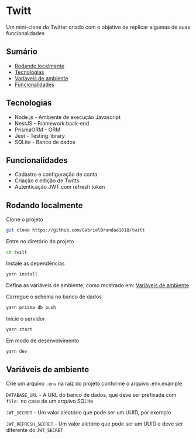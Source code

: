 # Twitt

Um mini-clone do Twitter criado com o objetivo de replicar algumas de suas funcionalidades

## Sumário

- [Rodando localmente](#rodando-localmente)
- [Tecnologias](#tecnologias)
- [Variáveis de ambiente](#variáveis-de-ambiente)
- [Funcionalidades](#funcionalidades)

## Tecnologias

- Node.js - Ambiente de execução Javascript
- NestJS - Framework back-end
- PrismaORM - ORM
- Jest - Testing library
- SQLite - Banco de dados

## Funcionalidades

- Cadastro e configuração de conta
- Criação e edição de Twitts
- Autenticação JWT com refresh token

## Rodando localmente

Clone o projeto

```bash
git clone https://github.com/GabrielBrandao1618/twitt
```

Entre no diretório do projeto

```bash
cd twitt
```

Instale as dependências

```bash
yarn install
```

Defina as variáveis de ambiente, como mostrado em:
[Variáveis de ambiente](#variáveis-de-ambiente)

Carregue o schema no banco de dados

```bash
yarn prisma db push
```

Inicie o servidor

```bash
yarn start
```

Em modo de desenvolvimento

```bash
yarn dev
```

## Variáveis de ambiente

Crie um arquivo `.env` na raiz do projeto conforme o arquivo .env.example

`DATABASE_URL` - A URL do banco de dados, que deve ser prefixada com `file:` no caso de um arquivo SQLite

`JWT_SECRET` - Um valor aleatório que pode ser um UUID, por exemplo

`JWT_REFRESH_SECRET` - Um valor aletório que pode ser um UUID e deve ser diferente do `JWT_SECRET`
